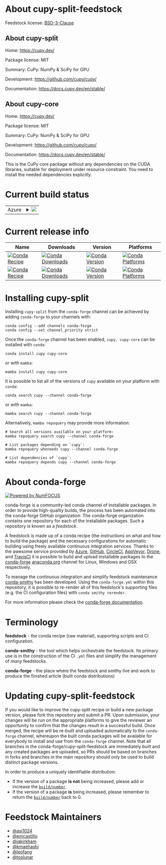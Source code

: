 About cupy-split-feedstock
==========================

Feedstock license: [BSD-3-Clause](https://github.com/conda-forge/cupy-feedstock/blob/main/LICENSE.txt)


About cupy-split
----------------

Home: https://cupy.dev/

Package license: MIT

Summary: CuPy: NumPy & SciPy for GPU


Development: https://github.com/cupy/cupy/

Documentation: https://docs.cupy.dev/en/stable/

About cupy-core
---------------

Home: https://cupy.dev/

Package license: MIT

Summary: CuPy: NumPy & SciPy for GPU


Development: https://github.com/cupy/cupy/

Documentation: https://docs.cupy.dev/en/stable/

This is the CuPy core package without any dependencies on the CUDA libraries, suitable for
deployment under resource constraint. You need to install the needed dependencies explicitly.


Current build status
====================


<table>
    
  <tr>
    <td>Azure</td>
    <td>
      <details>
        <summary>
          <a href="https://dev.azure.com/conda-forge/feedstock-builds/_build/latest?definitionId=8275&branchName=main">
            <img src="https://dev.azure.com/conda-forge/feedstock-builds/_apis/build/status/cupy-feedstock?branchName=main">
          </a>
        </summary>
        <table>
          <thead><tr><th>Variant</th><th>Status</th></tr></thead>
          <tbody><tr>
              <td>linux_64_c_compiler_version11cuda_compilernvcccuda_compiler_version11.8cxx_compiler_version11python3.10.____cpython</td>
              <td>
                <a href="https://dev.azure.com/conda-forge/feedstock-builds/_build/latest?definitionId=8275&branchName=main">
                  <img src="https://dev.azure.com/conda-forge/feedstock-builds/_apis/build/status/cupy-feedstock?branchName=main&jobName=linux&configuration=linux%20linux_64_c_compiler_version11cuda_compilernvcccuda_compiler_version11.8cxx_compiler_version11python3.10.____cpython" alt="variant">
                </a>
              </td>
            </tr><tr>
              <td>linux_64_c_compiler_version11cuda_compilernvcccuda_compiler_version11.8cxx_compiler_version11python3.11.____cpython</td>
              <td>
                <a href="https://dev.azure.com/conda-forge/feedstock-builds/_build/latest?definitionId=8275&branchName=main">
                  <img src="https://dev.azure.com/conda-forge/feedstock-builds/_apis/build/status/cupy-feedstock?branchName=main&jobName=linux&configuration=linux%20linux_64_c_compiler_version11cuda_compilernvcccuda_compiler_version11.8cxx_compiler_version11python3.11.____cpython" alt="variant">
                </a>
              </td>
            </tr><tr>
              <td>linux_64_c_compiler_version11cuda_compilernvcccuda_compiler_version11.8cxx_compiler_version11python3.12.____cpython</td>
              <td>
                <a href="https://dev.azure.com/conda-forge/feedstock-builds/_build/latest?definitionId=8275&branchName=main">
                  <img src="https://dev.azure.com/conda-forge/feedstock-builds/_apis/build/status/cupy-feedstock?branchName=main&jobName=linux&configuration=linux%20linux_64_c_compiler_version11cuda_compilernvcccuda_compiler_version11.8cxx_compiler_version11python3.12.____cpython" alt="variant">
                </a>
              </td>
            </tr><tr>
              <td>linux_64_c_compiler_version11cuda_compilernvcccuda_compiler_version11.8cxx_compiler_version11python3.9.____cpython</td>
              <td>
                <a href="https://dev.azure.com/conda-forge/feedstock-builds/_build/latest?definitionId=8275&branchName=main">
                  <img src="https://dev.azure.com/conda-forge/feedstock-builds/_apis/build/status/cupy-feedstock?branchName=main&jobName=linux&configuration=linux%20linux_64_c_compiler_version11cuda_compilernvcccuda_compiler_version11.8cxx_compiler_version11python3.9.____cpython" alt="variant">
                </a>
              </td>
            </tr><tr>
              <td>linux_64_c_compiler_version12cuda_compilercuda-nvcccuda_compiler_version12.4cxx_compiler_version12python3.10.____cpython</td>
              <td>
                <a href="https://dev.azure.com/conda-forge/feedstock-builds/_build/latest?definitionId=8275&branchName=main">
                  <img src="https://dev.azure.com/conda-forge/feedstock-builds/_apis/build/status/cupy-feedstock?branchName=main&jobName=linux&configuration=linux%20linux_64_c_compiler_version12cuda_compilercuda-nvcccuda_compiler_version12.4cxx_compiler_version12python3.10.____cpython" alt="variant">
                </a>
              </td>
            </tr><tr>
              <td>linux_64_c_compiler_version12cuda_compilercuda-nvcccuda_compiler_version12.4cxx_compiler_version12python3.11.____cpython</td>
              <td>
                <a href="https://dev.azure.com/conda-forge/feedstock-builds/_build/latest?definitionId=8275&branchName=main">
                  <img src="https://dev.azure.com/conda-forge/feedstock-builds/_apis/build/status/cupy-feedstock?branchName=main&jobName=linux&configuration=linux%20linux_64_c_compiler_version12cuda_compilercuda-nvcccuda_compiler_version12.4cxx_compiler_version12python3.11.____cpython" alt="variant">
                </a>
              </td>
            </tr><tr>
              <td>linux_64_c_compiler_version12cuda_compilercuda-nvcccuda_compiler_version12.4cxx_compiler_version12python3.12.____cpython</td>
              <td>
                <a href="https://dev.azure.com/conda-forge/feedstock-builds/_build/latest?definitionId=8275&branchName=main">
                  <img src="https://dev.azure.com/conda-forge/feedstock-builds/_apis/build/status/cupy-feedstock?branchName=main&jobName=linux&configuration=linux%20linux_64_c_compiler_version12cuda_compilercuda-nvcccuda_compiler_version12.4cxx_compiler_version12python3.12.____cpython" alt="variant">
                </a>
              </td>
            </tr><tr>
              <td>linux_64_c_compiler_version12cuda_compilercuda-nvcccuda_compiler_version12.4cxx_compiler_version12python3.9.____cpython</td>
              <td>
                <a href="https://dev.azure.com/conda-forge/feedstock-builds/_build/latest?definitionId=8275&branchName=main">
                  <img src="https://dev.azure.com/conda-forge/feedstock-builds/_apis/build/status/cupy-feedstock?branchName=main&jobName=linux&configuration=linux%20linux_64_c_compiler_version12cuda_compilercuda-nvcccuda_compiler_version12.4cxx_compiler_version12python3.9.____cpython" alt="variant">
                </a>
              </td>
            </tr><tr>
              <td>linux_aarch64_c_compiler_version11cuda_compilernvcccuda_compiler_version11.8cxx_compiler_version11python3.10.____cpython</td>
              <td>
                <a href="https://dev.azure.com/conda-forge/feedstock-builds/_build/latest?definitionId=8275&branchName=main">
                  <img src="https://dev.azure.com/conda-forge/feedstock-builds/_apis/build/status/cupy-feedstock?branchName=main&jobName=linux&configuration=linux%20linux_aarch64_c_compiler_version11cuda_compilernvcccuda_compiler_version11.8cxx_compiler_version11python3.10.____cpython" alt="variant">
                </a>
              </td>
            </tr><tr>
              <td>linux_aarch64_c_compiler_version11cuda_compilernvcccuda_compiler_version11.8cxx_compiler_version11python3.11.____cpython</td>
              <td>
                <a href="https://dev.azure.com/conda-forge/feedstock-builds/_build/latest?definitionId=8275&branchName=main">
                  <img src="https://dev.azure.com/conda-forge/feedstock-builds/_apis/build/status/cupy-feedstock?branchName=main&jobName=linux&configuration=linux%20linux_aarch64_c_compiler_version11cuda_compilernvcccuda_compiler_version11.8cxx_compiler_version11python3.11.____cpython" alt="variant">
                </a>
              </td>
            </tr><tr>
              <td>linux_aarch64_c_compiler_version11cuda_compilernvcccuda_compiler_version11.8cxx_compiler_version11python3.12.____cpython</td>
              <td>
                <a href="https://dev.azure.com/conda-forge/feedstock-builds/_build/latest?definitionId=8275&branchName=main">
                  <img src="https://dev.azure.com/conda-forge/feedstock-builds/_apis/build/status/cupy-feedstock?branchName=main&jobName=linux&configuration=linux%20linux_aarch64_c_compiler_version11cuda_compilernvcccuda_compiler_version11.8cxx_compiler_version11python3.12.____cpython" alt="variant">
                </a>
              </td>
            </tr><tr>
              <td>linux_aarch64_c_compiler_version11cuda_compilernvcccuda_compiler_version11.8cxx_compiler_version11python3.9.____cpython</td>
              <td>
                <a href="https://dev.azure.com/conda-forge/feedstock-builds/_build/latest?definitionId=8275&branchName=main">
                  <img src="https://dev.azure.com/conda-forge/feedstock-builds/_apis/build/status/cupy-feedstock?branchName=main&jobName=linux&configuration=linux%20linux_aarch64_c_compiler_version11cuda_compilernvcccuda_compiler_version11.8cxx_compiler_version11python3.9.____cpython" alt="variant">
                </a>
              </td>
            </tr><tr>
              <td>linux_aarch64_c_compiler_version12cuda_compilercuda-nvcccuda_compiler_version12.4cxx_compiler_version12python3.10.____cpython</td>
              <td>
                <a href="https://dev.azure.com/conda-forge/feedstock-builds/_build/latest?definitionId=8275&branchName=main">
                  <img src="https://dev.azure.com/conda-forge/feedstock-builds/_apis/build/status/cupy-feedstock?branchName=main&jobName=linux&configuration=linux%20linux_aarch64_c_compiler_version12cuda_compilercuda-nvcccuda_compiler_version12.4cxx_compiler_version12python3.10.____cpython" alt="variant">
                </a>
              </td>
            </tr><tr>
              <td>linux_aarch64_c_compiler_version12cuda_compilercuda-nvcccuda_compiler_version12.4cxx_compiler_version12python3.11.____cpython</td>
              <td>
                <a href="https://dev.azure.com/conda-forge/feedstock-builds/_build/latest?definitionId=8275&branchName=main">
                  <img src="https://dev.azure.com/conda-forge/feedstock-builds/_apis/build/status/cupy-feedstock?branchName=main&jobName=linux&configuration=linux%20linux_aarch64_c_compiler_version12cuda_compilercuda-nvcccuda_compiler_version12.4cxx_compiler_version12python3.11.____cpython" alt="variant">
                </a>
              </td>
            </tr><tr>
              <td>linux_aarch64_c_compiler_version12cuda_compilercuda-nvcccuda_compiler_version12.4cxx_compiler_version12python3.12.____cpython</td>
              <td>
                <a href="https://dev.azure.com/conda-forge/feedstock-builds/_build/latest?definitionId=8275&branchName=main">
                  <img src="https://dev.azure.com/conda-forge/feedstock-builds/_apis/build/status/cupy-feedstock?branchName=main&jobName=linux&configuration=linux%20linux_aarch64_c_compiler_version12cuda_compilercuda-nvcccuda_compiler_version12.4cxx_compiler_version12python3.12.____cpython" alt="variant">
                </a>
              </td>
            </tr><tr>
              <td>linux_aarch64_c_compiler_version12cuda_compilercuda-nvcccuda_compiler_version12.4cxx_compiler_version12python3.9.____cpython</td>
              <td>
                <a href="https://dev.azure.com/conda-forge/feedstock-builds/_build/latest?definitionId=8275&branchName=main">
                  <img src="https://dev.azure.com/conda-forge/feedstock-builds/_apis/build/status/cupy-feedstock?branchName=main&jobName=linux&configuration=linux%20linux_aarch64_c_compiler_version12cuda_compilercuda-nvcccuda_compiler_version12.4cxx_compiler_version12python3.9.____cpython" alt="variant">
                </a>
              </td>
            </tr><tr>
              <td>linux_ppc64le_c_compiler_version11cuda_compilernvcccuda_compiler_version11.8cxx_compiler_version11python3.10.____cpython</td>
              <td>
                <a href="https://dev.azure.com/conda-forge/feedstock-builds/_build/latest?definitionId=8275&branchName=main">
                  <img src="https://dev.azure.com/conda-forge/feedstock-builds/_apis/build/status/cupy-feedstock?branchName=main&jobName=linux&configuration=linux%20linux_ppc64le_c_compiler_version11cuda_compilernvcccuda_compiler_version11.8cxx_compiler_version11python3.10.____cpython" alt="variant">
                </a>
              </td>
            </tr><tr>
              <td>linux_ppc64le_c_compiler_version11cuda_compilernvcccuda_compiler_version11.8cxx_compiler_version11python3.11.____cpython</td>
              <td>
                <a href="https://dev.azure.com/conda-forge/feedstock-builds/_build/latest?definitionId=8275&branchName=main">
                  <img src="https://dev.azure.com/conda-forge/feedstock-builds/_apis/build/status/cupy-feedstock?branchName=main&jobName=linux&configuration=linux%20linux_ppc64le_c_compiler_version11cuda_compilernvcccuda_compiler_version11.8cxx_compiler_version11python3.11.____cpython" alt="variant">
                </a>
              </td>
            </tr><tr>
              <td>linux_ppc64le_c_compiler_version11cuda_compilernvcccuda_compiler_version11.8cxx_compiler_version11python3.12.____cpython</td>
              <td>
                <a href="https://dev.azure.com/conda-forge/feedstock-builds/_build/latest?definitionId=8275&branchName=main">
                  <img src="https://dev.azure.com/conda-forge/feedstock-builds/_apis/build/status/cupy-feedstock?branchName=main&jobName=linux&configuration=linux%20linux_ppc64le_c_compiler_version11cuda_compilernvcccuda_compiler_version11.8cxx_compiler_version11python3.12.____cpython" alt="variant">
                </a>
              </td>
            </tr><tr>
              <td>linux_ppc64le_c_compiler_version11cuda_compilernvcccuda_compiler_version11.8cxx_compiler_version11python3.9.____cpython</td>
              <td>
                <a href="https://dev.azure.com/conda-forge/feedstock-builds/_build/latest?definitionId=8275&branchName=main">
                  <img src="https://dev.azure.com/conda-forge/feedstock-builds/_apis/build/status/cupy-feedstock?branchName=main&jobName=linux&configuration=linux%20linux_ppc64le_c_compiler_version11cuda_compilernvcccuda_compiler_version11.8cxx_compiler_version11python3.9.____cpython" alt="variant">
                </a>
              </td>
            </tr><tr>
              <td>linux_ppc64le_c_compiler_version12cuda_compilercuda-nvcccuda_compiler_version12.4cxx_compiler_version12python3.10.____cpython</td>
              <td>
                <a href="https://dev.azure.com/conda-forge/feedstock-builds/_build/latest?definitionId=8275&branchName=main">
                  <img src="https://dev.azure.com/conda-forge/feedstock-builds/_apis/build/status/cupy-feedstock?branchName=main&jobName=linux&configuration=linux%20linux_ppc64le_c_compiler_version12cuda_compilercuda-nvcccuda_compiler_version12.4cxx_compiler_version12python3.10.____cpython" alt="variant">
                </a>
              </td>
            </tr><tr>
              <td>linux_ppc64le_c_compiler_version12cuda_compilercuda-nvcccuda_compiler_version12.4cxx_compiler_version12python3.11.____cpython</td>
              <td>
                <a href="https://dev.azure.com/conda-forge/feedstock-builds/_build/latest?definitionId=8275&branchName=main">
                  <img src="https://dev.azure.com/conda-forge/feedstock-builds/_apis/build/status/cupy-feedstock?branchName=main&jobName=linux&configuration=linux%20linux_ppc64le_c_compiler_version12cuda_compilercuda-nvcccuda_compiler_version12.4cxx_compiler_version12python3.11.____cpython" alt="variant">
                </a>
              </td>
            </tr><tr>
              <td>linux_ppc64le_c_compiler_version12cuda_compilercuda-nvcccuda_compiler_version12.4cxx_compiler_version12python3.12.____cpython</td>
              <td>
                <a href="https://dev.azure.com/conda-forge/feedstock-builds/_build/latest?definitionId=8275&branchName=main">
                  <img src="https://dev.azure.com/conda-forge/feedstock-builds/_apis/build/status/cupy-feedstock?branchName=main&jobName=linux&configuration=linux%20linux_ppc64le_c_compiler_version12cuda_compilercuda-nvcccuda_compiler_version12.4cxx_compiler_version12python3.12.____cpython" alt="variant">
                </a>
              </td>
            </tr><tr>
              <td>linux_ppc64le_c_compiler_version12cuda_compilercuda-nvcccuda_compiler_version12.4cxx_compiler_version12python3.9.____cpython</td>
              <td>
                <a href="https://dev.azure.com/conda-forge/feedstock-builds/_build/latest?definitionId=8275&branchName=main">
                  <img src="https://dev.azure.com/conda-forge/feedstock-builds/_apis/build/status/cupy-feedstock?branchName=main&jobName=linux&configuration=linux%20linux_ppc64le_c_compiler_version12cuda_compilercuda-nvcccuda_compiler_version12.4cxx_compiler_version12python3.9.____cpython" alt="variant">
                </a>
              </td>
            </tr><tr>
              <td>win_64_cuda_compilercuda-nvcccuda_compiler_version12.4python3.10.____cpython</td>
              <td>
                <a href="https://dev.azure.com/conda-forge/feedstock-builds/_build/latest?definitionId=8275&branchName=main">
                  <img src="https://dev.azure.com/conda-forge/feedstock-builds/_apis/build/status/cupy-feedstock?branchName=main&jobName=win&configuration=win%20win_64_cuda_compilercuda-nvcccuda_compiler_version12.4python3.10.____cpython" alt="variant">
                </a>
              </td>
            </tr><tr>
              <td>win_64_cuda_compilercuda-nvcccuda_compiler_version12.4python3.11.____cpython</td>
              <td>
                <a href="https://dev.azure.com/conda-forge/feedstock-builds/_build/latest?definitionId=8275&branchName=main">
                  <img src="https://dev.azure.com/conda-forge/feedstock-builds/_apis/build/status/cupy-feedstock?branchName=main&jobName=win&configuration=win%20win_64_cuda_compilercuda-nvcccuda_compiler_version12.4python3.11.____cpython" alt="variant">
                </a>
              </td>
            </tr><tr>
              <td>win_64_cuda_compilercuda-nvcccuda_compiler_version12.4python3.12.____cpython</td>
              <td>
                <a href="https://dev.azure.com/conda-forge/feedstock-builds/_build/latest?definitionId=8275&branchName=main">
                  <img src="https://dev.azure.com/conda-forge/feedstock-builds/_apis/build/status/cupy-feedstock?branchName=main&jobName=win&configuration=win%20win_64_cuda_compilercuda-nvcccuda_compiler_version12.4python3.12.____cpython" alt="variant">
                </a>
              </td>
            </tr><tr>
              <td>win_64_cuda_compilercuda-nvcccuda_compiler_version12.4python3.9.____cpython</td>
              <td>
                <a href="https://dev.azure.com/conda-forge/feedstock-builds/_build/latest?definitionId=8275&branchName=main">
                  <img src="https://dev.azure.com/conda-forge/feedstock-builds/_apis/build/status/cupy-feedstock?branchName=main&jobName=win&configuration=win%20win_64_cuda_compilercuda-nvcccuda_compiler_version12.4python3.9.____cpython" alt="variant">
                </a>
              </td>
            </tr><tr>
              <td>win_64_cuda_compilernvcccuda_compiler_version11.8python3.10.____cpython</td>
              <td>
                <a href="https://dev.azure.com/conda-forge/feedstock-builds/_build/latest?definitionId=8275&branchName=main">
                  <img src="https://dev.azure.com/conda-forge/feedstock-builds/_apis/build/status/cupy-feedstock?branchName=main&jobName=win&configuration=win%20win_64_cuda_compilernvcccuda_compiler_version11.8python3.10.____cpython" alt="variant">
                </a>
              </td>
            </tr><tr>
              <td>win_64_cuda_compilernvcccuda_compiler_version11.8python3.11.____cpython</td>
              <td>
                <a href="https://dev.azure.com/conda-forge/feedstock-builds/_build/latest?definitionId=8275&branchName=main">
                  <img src="https://dev.azure.com/conda-forge/feedstock-builds/_apis/build/status/cupy-feedstock?branchName=main&jobName=win&configuration=win%20win_64_cuda_compilernvcccuda_compiler_version11.8python3.11.____cpython" alt="variant">
                </a>
              </td>
            </tr><tr>
              <td>win_64_cuda_compilernvcccuda_compiler_version11.8python3.12.____cpython</td>
              <td>
                <a href="https://dev.azure.com/conda-forge/feedstock-builds/_build/latest?definitionId=8275&branchName=main">
                  <img src="https://dev.azure.com/conda-forge/feedstock-builds/_apis/build/status/cupy-feedstock?branchName=main&jobName=win&configuration=win%20win_64_cuda_compilernvcccuda_compiler_version11.8python3.12.____cpython" alt="variant">
                </a>
              </td>
            </tr><tr>
              <td>win_64_cuda_compilernvcccuda_compiler_version11.8python3.9.____cpython</td>
              <td>
                <a href="https://dev.azure.com/conda-forge/feedstock-builds/_build/latest?definitionId=8275&branchName=main">
                  <img src="https://dev.azure.com/conda-forge/feedstock-builds/_apis/build/status/cupy-feedstock?branchName=main&jobName=win&configuration=win%20win_64_cuda_compilernvcccuda_compiler_version11.8python3.9.____cpython" alt="variant">
                </a>
              </td>
            </tr>
          </tbody>
        </table>
      </details>
    </td>
  </tr>
</table>

Current release info
====================

| Name | Downloads | Version | Platforms |
| --- | --- | --- | --- |
| [![Conda Recipe](https://img.shields.io/badge/recipe-cupy-green.svg)](https://anaconda.org/conda-forge/cupy) | [![Conda Downloads](https://img.shields.io/conda/dn/conda-forge/cupy.svg)](https://anaconda.org/conda-forge/cupy) | [![Conda Version](https://img.shields.io/conda/vn/conda-forge/cupy.svg)](https://anaconda.org/conda-forge/cupy) | [![Conda Platforms](https://img.shields.io/conda/pn/conda-forge/cupy.svg)](https://anaconda.org/conda-forge/cupy) |
| [![Conda Recipe](https://img.shields.io/badge/recipe-cupy--core-green.svg)](https://anaconda.org/conda-forge/cupy-core) | [![Conda Downloads](https://img.shields.io/conda/dn/conda-forge/cupy-core.svg)](https://anaconda.org/conda-forge/cupy-core) | [![Conda Version](https://img.shields.io/conda/vn/conda-forge/cupy-core.svg)](https://anaconda.org/conda-forge/cupy-core) | [![Conda Platforms](https://img.shields.io/conda/pn/conda-forge/cupy-core.svg)](https://anaconda.org/conda-forge/cupy-core) |

Installing cupy-split
=====================

Installing `cupy-split` from the `conda-forge` channel can be achieved by adding `conda-forge` to your channels with:

```
conda config --add channels conda-forge
conda config --set channel_priority strict
```

Once the `conda-forge` channel has been enabled, `cupy, cupy-core` can be installed with `conda`:

```
conda install cupy cupy-core
```

or with `mamba`:

```
mamba install cupy cupy-core
```

It is possible to list all of the versions of `cupy` available on your platform with `conda`:

```
conda search cupy --channel conda-forge
```

or with `mamba`:

```
mamba search cupy --channel conda-forge
```

Alternatively, `mamba repoquery` may provide more information:

```
# Search all versions available on your platform:
mamba repoquery search cupy --channel conda-forge

# List packages depending on `cupy`:
mamba repoquery whoneeds cupy --channel conda-forge

# List dependencies of `cupy`:
mamba repoquery depends cupy --channel conda-forge
```


About conda-forge
=================

[![Powered by
NumFOCUS](https://img.shields.io/badge/powered%20by-NumFOCUS-orange.svg?style=flat&colorA=E1523D&colorB=007D8A)](https://numfocus.org)

conda-forge is a community-led conda channel of installable packages.
In order to provide high-quality builds, the process has been automated into the
conda-forge GitHub organization. The conda-forge organization contains one repository
for each of the installable packages. Such a repository is known as a *feedstock*.

A feedstock is made up of a conda recipe (the instructions on what and how to build
the package) and the necessary configurations for automatic building using freely
available continuous integration services. Thanks to the awesome service provided by
[Azure](https://azure.microsoft.com/en-us/services/devops/), [GitHub](https://github.com/),
[CircleCI](https://circleci.com/), [AppVeyor](https://www.appveyor.com/),
[Drone](https://cloud.drone.io/welcome), and [TravisCI](https://travis-ci.com/)
it is possible to build and upload installable packages to the
[conda-forge](https://anaconda.org/conda-forge) [anaconda.org](https://anaconda.org/)
channel for Linux, Windows and OSX respectively.

To manage the continuous integration and simplify feedstock maintenance
[conda-smithy](https://github.com/conda-forge/conda-smithy) has been developed.
Using the ``conda-forge.yml`` within this repository, it is possible to re-render all of
this feedstock's supporting files (e.g. the CI configuration files) with ``conda smithy rerender``.

For more information please check the [conda-forge documentation](https://conda-forge.org/docs/).

Terminology
===========

**feedstock** - the conda recipe (raw material), supporting scripts and CI configuration.

**conda-smithy** - the tool which helps orchestrate the feedstock.
                   Its primary use is in the construction of the CI ``.yml`` files
                   and simplify the management of *many* feedstocks.

**conda-forge** - the place where the feedstock and smithy live and work to
                  produce the finished article (built conda distributions)


Updating cupy-split-feedstock
=============================

If you would like to improve the cupy-split recipe or build a new
package version, please fork this repository and submit a PR. Upon submission,
your changes will be run on the appropriate platforms to give the reviewer an
opportunity to confirm that the changes result in a successful build. Once
merged, the recipe will be re-built and uploaded automatically to the
`conda-forge` channel, whereupon the built conda packages will be available for
everybody to install and use from the `conda-forge` channel.
Note that all branches in the conda-forge/cupy-split-feedstock are
immediately built and any created packages are uploaded, so PRs should be based
on branches in forks and branches in the main repository should only be used to
build distinct package versions.

In order to produce a uniquely identifiable distribution:
 * If the version of a package **is not** being increased, please add or increase
   the [``build/number``](https://docs.conda.io/projects/conda-build/en/latest/resources/define-metadata.html#build-number-and-string).
 * If the version of a package **is** being increased, please remember to return
   the [``build/number``](https://docs.conda.io/projects/conda-build/en/latest/resources/define-metadata.html#build-number-and-string)
   back to 0.

Feedstock Maintainers
=====================

* [@asi1024](https://github.com/asi1024/)
* [@emcastillo](https://github.com/emcastillo/)
* [@jakirkham](https://github.com/jakirkham/)
* [@kmaehashi](https://github.com/kmaehashi/)
* [@leofang](https://github.com/leofang/)
* [@toslunar](https://github.com/toslunar/)


